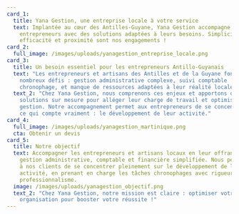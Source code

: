```yaml
---
card_1:
  title: Yana Gestion, une entreprise locale à votre service
  text: Implantée au cœur des Antilles-Guyane, Yana Gestion accompagne les
    entrepreneurs avec des solutions adaptées à leurs besoins. Simplicité,
    efficacité et proximité sont nos engagements !
card_2:
  full_image: /images/uploads/yanagestion_entreprise_locale.png
card_3:
  title: Un besoin essentiel pour les entrepreneurs Antillo-Guyanais
  text: "Les entrepreneurs et artisans des Antilles et de la Guyane font face à de
    nombreux défis : gestion administrative complexe, suivi comptable
    chronophage, et manque de ressources adaptées à leur réalité locale."
  text_2: "Chez Yana Gestion, nous comprenons ces enjeux et apportons des
    solutions sur mesure pour alléger leur charge de travail et optimiser leur
    gestion. Notre accompagnement permet aux entrepreneurs de se concentrer sur
    ce qui compte vraiment : le développement de leur activité."
card_4:
  full_image: /images/uploads/yanagestion_martinique.png
  cta: Obtenir un devis
card_5:
  title: Notre objectif
  text: Accompagner les entrepreneurs et artisans locaux en leur offrant une
    gestion administrative, comptable et financière simplifiée. Nous permettons
    à nos clients de se concentrer pleinement sur le développement de leur
    activité, en prenant en charge les tâches chronophages avec rigueur et
    professionnalisme.
  image: /images/uploads/yanagestion_objectif.png
  text_2: "Chez Yana Gestion, notre mission est claire : optimiser votre
    organisation pour booster votre réussite !"
---
```

